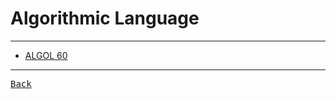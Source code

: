 # Algorithmic Language

---

- [ALGOL 60](./ALGOL60.md)

---

[<kbd> Back </kbd>](./../../readme.md)
